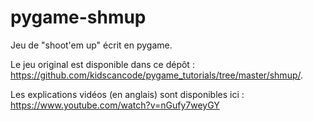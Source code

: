 # pygame-shmup
Jeu de "shoot'em up" écrit en pygame.

Le jeu original est disponible dans ce dépôt : https://github.com/kidscancode/pygame_tutorials/tree/master/shmup/.

Les explications vidéos (en anglais) sont disponibles ici : https://www.youtube.com/watch?v=nGufy7weyGY

